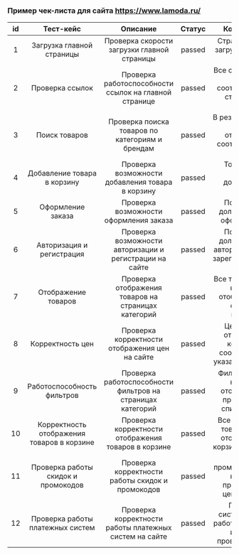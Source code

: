 ### Пример чек-листа для сайта https://www.lamoda.ru/

**id**|**Тест-кейс**|**Описание**|**Статус**|**Комментарий**
:-----:|:-----:|:-----:|:-----:|:-----:
1|Загрузка главной страницы|Проверка скорости загрузки главной страницы|passed|Страница должна загрузиться за 3-5 секунд
2|Проверка ссылок|Проверка работоспособности ссылок на главной странице|passed|Все ссылки должны вести на соответствующие страницы без ошибок
3|Поиск товаров|Проверка поиска товаров по категориям и брендам|passed|В результате поиска должны отобразиться соответствующие товары
4|Добавление товара в корзину|Проверка возможности добавления товара в корзину|passed|Товар должен успешно добавляться в корзину
5|Оформление заказа|Проверка возможности оформления заказа|passed|Пользователь должен успешно оформить заказ
6|Авторизация и регистрация|Проверка возможности авторизации и регистрации на сайте|passed|Пользователь должен успешно авторизоваться или зарегистрироваться на сайте
7|Отображение товаров|Проверка отображения товаров на страницах категорий|passed|Все товары должны корректно отображаться на страницах категорий
8|Корректность цен|Проверка корректности отображения цен на сайте|passed|Цены должны отображаться корректно и соответствовать указанным на сайте
9|Работоспособность фильтров|Проверка работоспособности фильтров на страницах категорий|passed|Фильтры должны корректно отображаться и применяться к списку товаров
10|Корректность отображения товаров в корзине|Проверка корректности отображения товаров в корзине|passed|Все добавленные товары должны отображаться в корзине без ошибок
11|Проверка работы скидок и промокодов|Проверка корректности работы скидок и промокодов|passed|Скидки и промокоды должны корректно применяться к ценам товаров
12|Проверка работы платежных систем|Проверка корректности работы платежных систем на сайте|passed|Платежные системы должны работать корректно и успешно проводить оплату